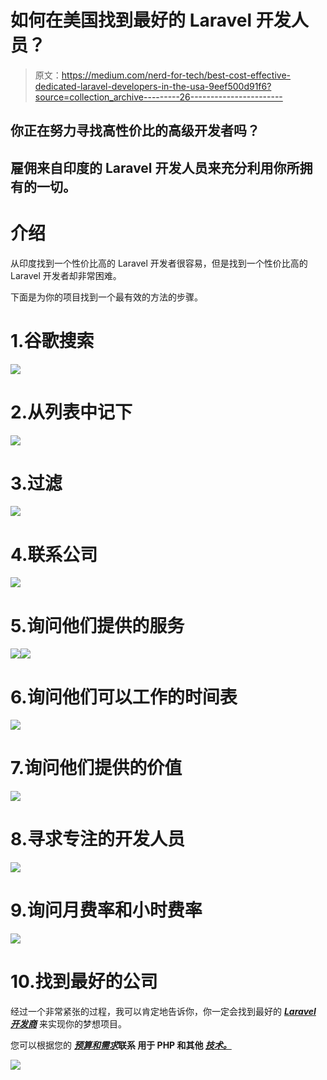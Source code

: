 # 如何在美国找到最好的 Laravel 开发人员？

> 原文：<https://medium.com/nerd-for-tech/best-cost-effective-dedicated-laravel-developers-in-the-usa-9eef500d91f6?source=collection_archive---------26----------------------->

## 你正在努力寻找高性价比的高级开发者吗？

## 雇佣来自印度的 Laravel 开发人员来充分利用你所拥有的一切。

# 介绍

从印度找到一个性价比高的 Laravel 开发者很容易，但是找到一个性价比高的 Laravel 开发者却非常困难。

下面是为你的项目找到一个最有效的方法的步骤。

# 1.谷歌搜索

![](img/bbd76f280fc8ec05bc9cd5f6dde88a82.png)

# 2.从列表中记下

![](img/3b4b818a53e5d0e1a9c318dfef015404.png)

# 3.过滤

![](img/620c486b6c6a4c1fda6d368dd339f038.png)

# 4.联系公司

![](img/179571b8c6696776d6cc52fd4c495565.png)

# 5.询问他们提供的服务

![](img/d36718475ada61f9270add78c1c68d56.png)[![](img/b92831be37047183858ce655b4533e90.png)](https://www.bacancytechnology.com/hire-laravel-developer#form)

# 6.询问他们可以工作的时间表

![](img/a58f723a57ee594975dc3dc4978dbb14.png)

# 7.询问他们提供的价值

![](img/43b9a8c112455571ab09dc722288cf9c.png)

# 8.寻求专注的开发人员

![](img/22db01d78781dd7d507dabac5c4eb7ff.png)

# 9.询问月费率和小时费率

![](img/526890d65747c72d0c404cc7359b15ea.png)

# 10.找到最好的公司

经过一个非常紧张的过程，我可以肯定地告诉你，你一定会找到最好的 [***Laravel 开发商***](https://www.bacancytechnology.com/hire-laravel-developer) 来实现你的梦想项目。

您可以根据您的 [***预算和需求***](https://www.bacancytechnology.com/hire-laravel-developer#form)**联系 用于 PHP 和其他 [***技术。***](https://www.bacancytechnology.com/technologies)**

**![](img/324d3f85b55014a7b14ec98248c99478.png)**